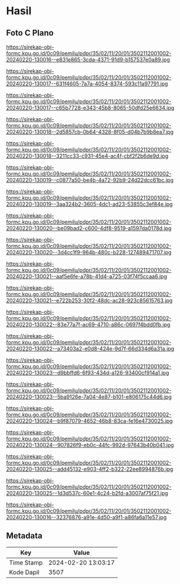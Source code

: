 # Hasil

## Foto C Plano

https://sirekap-obj-formc.kpu.go.id/0c09/pemilu/pdpr/35/02/11/20/01/3502112001002-20240220-130016--e831e865-3cda-4371-91d9-b157537e0a89.jpg

https://sirekap-obj-formc.kpu.go.id/0c09/pemilu/pdpr/35/02/11/20/01/3502112001002-20240220-130017--631f4605-7a7a-4054-8374-593c11a97791.jpg

https://sirekap-obj-formc.kpu.go.id/0c09/pemilu/pdpr/35/02/11/20/01/3502112001002-20240220-130017--c65b7728-e343-45b8-8065-50dfd25e6634.jpg

https://sirekap-obj-formc.kpu.go.id/0c09/pemilu/pdpr/35/02/11/20/01/3502112001002-20240220-130018--2d5857cb-0b64-4328-8f05-d04b7b9b8ea7.jpg

https://sirekap-obj-formc.kpu.go.id/0c09/pemilu/pdpr/35/02/11/20/01/3502112001002-20240220-130018--3211cc33-c931-45e4-ac4f-cbf2f2b6de9d.jpg

https://sirekap-obj-formc.kpu.go.id/0c09/pemilu/pdpr/35/02/11/20/01/3502112001002-20240220-130019--c0877a50-be4b-4a72-92b9-24d22dcc61bc.jpg

https://sirekap-obj-formc.kpu.go.id/0c09/pemilu/pdpr/35/02/11/20/01/3502112001002-20240220-130019--3aa324b2-3605-4dc1-ad23-53855c3ef84e.jpg

https://sirekap-obj-formc.kpu.go.id/0c09/pemilu/pdpr/35/02/11/20/01/3502112001002-20240220-130020--be09bad2-c600-4df8-9519-a1597da0178d.jpg

https://sirekap-obj-formc.kpu.go.id/0c09/pemilu/pdpr/35/02/11/20/01/3502112001002-20240220-130020--3d4cc1f9-964b-480c-b228-127489471707.jpg

https://sirekap-obj-formc.kpu.go.id/0c09/pemilu/pdpr/35/02/11/20/01/3502112001002-20240220-130021--aaf5e6fe-a78b-41d4-a725-03f74f5ccaa6.jpg

https://sirekap-obj-formc.kpu.go.id/0c09/pemilu/pdpr/35/02/11/20/01/3502112001002-20240220-130021--e722b253-30f2-48dc-ac28-923c85615763.jpg

https://sirekap-obj-formc.kpu.go.id/0c09/pemilu/pdpr/35/02/11/20/01/3502112001002-20240220-130022--83e77a7f-ac69-4710-a86c-0697f4bdd0fb.jpg

https://sirekap-obj-formc.kpu.go.id/0c09/pemilu/pdpr/35/02/11/20/01/3502112001002-20240220-130022--a73403a2-e0d8-424e-9d7f-66d334d6a31a.jpg

https://sirekap-obj-formc.kpu.go.id/0c09/pemilu/pdpr/35/02/11/20/01/3502112001002-20240220-130023--d9bbffd6-6f93-434d-a126-93400cf914a1.jpg

https://sirekap-obj-formc.kpu.go.id/0c09/pemilu/pdpr/35/02/11/20/01/3502112001002-20240220-130023--5ba9126e-7a04-4e87-b101-e806175c44d6.jpg

https://sirekap-obj-formc.kpu.go.id/0c09/pemilu/pdpr/35/02/11/20/01/3502112001002-20240220-130024--b9f87079-4652-46b8-83ca-fe16e4730025.jpg

https://sirekap-obj-formc.kpu.go.id/0c09/pemilu/pdpr/35/02/11/20/01/3502112001002-20240220-130024--907826f9-eb0c-44fc-992d-97643b40b041.jpg

https://sirekap-obj-formc.kpu.go.id/0c09/pemilu/pdpr/35/02/11/20/01/3502112001002-20240220-130025--add45132-e903-4ff2-b322-22ee8994876b.jpg

https://sirekap-obj-formc.kpu.go.id/0c09/pemilu/pdpr/35/02/11/20/01/3502112001002-20240220-130025--1d3d537c-60e1-4c24-b2fd-a3007af75f21.jpg

https://sirekap-obj-formc.kpu.go.id/0c09/pemilu/pdpr/35/02/11/20/01/3502112001002-20240220-130016--32376876-a91e-4d50-a9f1-a86fa6a11e57.jpg


## Metadata

| Key        | Value               |
| ---------- | ------------------- |
| Time Stamp | 2024-02-20 13:03:17 |
| Kode Dapil | 3507                |



